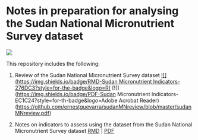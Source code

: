 # Notes in preparation for analysing the Sudan National Micronutrient Survey dataset

<!-- badges: start -->
[![](https://img.shields.io/badge/version-v0.2.1-orange)](https://github.com/ernestguevarra/sudanMNreview/tree/v0.2.1)
<!-- badges: end -->

This repository includes the following:

1. Review of the Sudan National Micronutrient Survey dataset [![](https://img.shields.io/badge/RMD-Sudan Micronutrient Indicators-276DC3?style=for-the-badge&logo=R)](https://github.com/ernestguevarra/sudanMNreview/blob/master/sudanMNreview.Rmd) [![](https://img.shields.io/badge/PDF-Sudan Micronutrient Indicators-EC1C24?style=for-th-badge&logo=Adobe Acrobat Reader)(https://github.com/ernestguevarra/sudanMNreview/blob/master/sudanMNreview.pdf)

2. Notes on indicators to assess using the dataset from the Sudan National Micronutrient Survey dataset 
[RMD](https://github.com/ernestguevarra/sudanMNreview/blob/master/sudanMNindicators.Rmd) |
[PDF](https://github.com/ernestguevarra/sudanMNreview/blob/master/sudanMNindicators.pdf)

